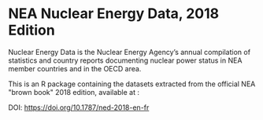 # NEA Nuclear Energy Data, 2018 Edition 

Nuclear Energy Data is the Nuclear Energy Agency’s annual compilation of statistics and country reports documenting nuclear power status in NEA member countries and in the OECD area.

This is an R package containing the datasets extracted from the official NEA "brown book" 2018 edition, available at : 

DOI: https://doi.org/10.1787/ned-2018-en-fr 
